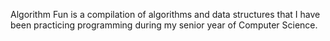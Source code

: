 Algorithm Fun is a compilation of algorithms and data structures that I have been practicing programming during my senior year of Computer Science.